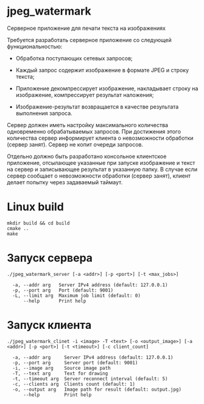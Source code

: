 # jpeg_watermark
Серверное приложение для печати текста на изображениях

Требуется разработать серверное приложение со следующей функциональностью:

* Обработка поступающих сетевых запросов;

* Каждый запрос содержит изображение в формате JPEG и строку текста;

* Приложение декомпрессирует изображение, накладывает строку на изображение, компрессирует результат наложения;

* Изображение-результат возвращается в качестве результата выполнения запроса.

Сервер должен иметь настройку максимального количества одновременно обрабатываемых запросов. При достижения этого количества сервер информирует клиента о невозможности обработки (сервер занят). Сервер не копит очереди запросов.

Отдельно должно быть разработано консольное клиентское приложение, отсылающее указанные при запуске изображение и текст на сервер и записывающее результат в указанную папку. В случае если сервер сообщает о невозможности обработки (сервер занят), клиент делает попытку через задаваемый таймаут. 

# Linux build

```
mkdir build && cd build
cmake ..
make
```

# Запуск сервера

```
./jpeg_watermark_server [-a <addr>] [-p <port>] [-t <max_jobs>]

  -a, --addr arg   Server IPv4 address (default: 127.0.0.1)
  -p, --port arg   Port (default: 9001)
  -L, --limit arg  Maximum job limit (default: 0)
      --help       Print help

```

# Запуск клиента

```
./jpeg_watermark_clinet -i <image> -T <text> [-o <output_image>] [-a <addr>] [-p <port>] [-t <timeout>] [-c client_count]

  -a, --addr arg     Server IPv4 address (default: 127.0.0.1)
  -p, --port arg     Server port (default: 9001)
  -i, --image arg    Source image path
  -T, --text arg     Text for drawing
  -t, --timeout arg  Server reconnect interval (default: 5)
  -c, --clients arg  Clients count (default: 1)
  -o, --output arg   Image path for result (default: output.jpg)
      --help         Print help

```




